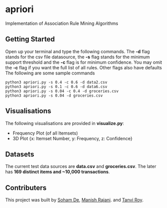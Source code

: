 # apriori
Implementation of Association Rule Mining Algorithms

## Getting Started

Open up your terminal and type the following commands. The **-d** flag stands for the csv file datasource, the **-s** flag stands for the minimum support threshold and the **-c** flag is for minimum confidence. You may omit the **-c** flag if you want the full list of all rules. Other flags also have defaults The following are some sample commands

```
python3 apriori.py -s 0.4 -c 0.6 -d data2.csv 
python3 apriori.py -s 0.1 -c 0.6 -d data6.csv 
python3 apriori.py -s 0.04 -c 0.4 -d groceries.csv 
python3 apriori.py -s 0.04 -d groceries.csv 
```
## Visualisations

The following visualisations are provided in **visualize.py**:

* Frequency Plot (of all Itemsets)
* 3D Plot {x: Itemset Number, y: Frequency, z: Confidence}

## Datasets
The current test data sources are **data.csv** and **groceries.csv**. The later has **169 distinct items and ~10,000 transactions**.

## Contributers
This project was built by [Soham De](https://github.com/actuallysoham), [Manish Rajani](https://github.com/manishrjn23). and [Tanvi Roy](https://github.com/tanviroy).
